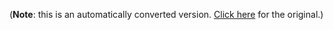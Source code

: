 (**Note**: this is an automatically converted version.
[Click here](https://docs.google.com/viewer?url=https://raw.githubusercontent.com/CubOfJudahsLion/fountain2latex/master/README.pdf) for the original.)



